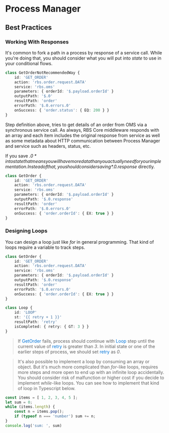 # Process Manager <!-- {docsify-ignore} -->

## Best Practices <!-- {docsify-ignore} -->

### Working With Responses

It's common to fork a path in a process by response of a service call.
While you're doing that, you should consider what you will put into *state* to use in your conditional flows.

```typescript
class GetOrderNotRecommendedWay {
    id: 'GET_ORDER'
    action: 'rbs.order.request.DATA'
    service: 'rbs.oms'
    parameters: { orderId: '$.payload.orderId' }
    outputPath: '$.0'
    resultPath: 'order'
    errorPath: '$.0.errors.0'
    onSuccess: { 'order.status': { EQ: 200 } }
}
```

Step definition above, tries to get details of an order from OMS via a synchronous service call.
As always, RBS Core middleware responds with an array and each item includes the original response from service as well as some metadata about HTTP communication between Process Manager and service such as headers, status, etc.

If you save *$.0* into state that means you will have more data than you actually need for your implementation.
Instead of that, you should consider saving *$.0.response* directly.

```typescript
class GetOrder {
    id: 'GET_ORDER'
    action: 'rbs.order.request.DATA'
    service: 'rbs.oms'
    parameters: { orderId: '$.payload.orderId' }
    outputPath: '$.0.response'
    resultPath: 'order'
    errorPath: '$.0.errors.0'
    onSuccess: { 'order.orderId': { EX: true } }
}
```

### Designing Loops

You can design a loop just like *for* in general programming. That kind of loops require a variable to track steps.

```typescript
class GetOrder {
    id: 'GET_ORDER'
    action: 'rbs.order.request.DATA'
    service: 'rbs.oms'
    parameters: { orderId: '$.payload.orderId' }
    outputPath: '$.0.response'
    resultPath: 'order'
    errorPath: '$.0.errors.0'
    onSuccess: { 'order.orderId': { EX: true } }
}

class Loop {
    id: 'LOOP'
    st: '{{ retry + 1 }}'
    resultPath: 'retry'
    isCompleted: { retry: { GT: 3 } }
}
```

> If <span style="color: #0074d9">GetOrder</span> fails, process should continue with <span style="color: #0074d9">Loop</span> step until the current value of <span style="color: #0074d9">retry</span> is greater than *3*. In initial state or one of the earlier steps of process, we should set <span style="color: #0074d9">retry</span> as *0*.

> It's also possible to implement a loop by consuming an array or object. But it's much more complicated than *for*-like loops, requires more steps and more open to end up with an infinite loop accidentally. You should consider risk of malfunction or higher cost if you decide to implement *while*-like loops. You can see how to implement that kind of loop in Typescript below.

```typescript
const items = [ 1, 2, 3, 4, 5 ];
let sum = 0;
while (items.length) {
    const n = items.pop();
    if (typeof n === 'number') sum += n;
}
console.log('sum: ', sum)
```

